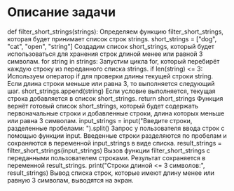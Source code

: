 # Описание задачи
def filter_short_strings(strings):
Определяем функцию filter_short_strings, которая будет принимает список строк strings.
short_strings = ["dog", "cat", "open", "string"]
Создадим список short_strings, который будет использоваться для хранения строк длиной менее или равной 3 символам.
for string in strings:
Запустим цикла for, который перебирёт каждую строку из переданного списка strings.
if len(string) <= 3:
Используем оператор if для проверки длины текущей строки string. Если длина строки меньше или равна 3, то выполняется следующий шаг.
 short_strings.append(string)
Если условие выполняется, текущая строка добавляется в список short_strings.
return short_strings
Функция вернёт готовый список short_strings, который будет содержать первоначальные строки и добавленные строки, длина которых меньше или равна 3 символам.
input_strings = input("Введите строки, разделенные пробелами: ").split()
Запрос у пользователя ввода строк с помощью функции input. Введенные строки разделяются по пробелам и сохраняются в переменной input_strings в виде списка.
result_strings = filter_short_strings(input_strings)
Вызов функции filter_short_strings с переданными пользователем строками. Результат сохраняется в переменной result_strings.
print("Строки длиной <= 3 символов:", result_strings)
Вывод списка строк, которые имеют длину менее или равную 3 символам, выводятся на экран.